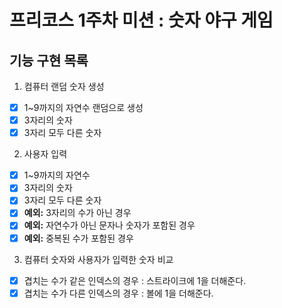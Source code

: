 # 프리코스 1주차 미션 : 숫자 야구 게임
## 기능 구현 목록
1. 컴퓨터 랜덤 숫자 생성
- [x] 1~9까지의 자연수 랜덤으로 생성
- [x] 3자리의 숫자
- [x] 3자리 모두 다른 숫자

2. 사용자 입력
- [x] 1~9까지의 자연수
- [x] 3자리의 숫자
- [x] 3자리 모두 다른 숫자
- [x] **예외:** 3자리의 수가 아닌 경우
- [x] **예외:** 자연수가 아닌 문자나 숫자가 포함된 경우
- [x] **예외:** 중복된 수가 포함된 경우

3. 컴퓨터 숫자와 사용자가 입력한 숫자 비교
- [x] 겹치는 수가 같은 인덱스의 경우 : 스트라이크에 1을 더해준다.
- [x] 겹치는 수가 다른 인덱스의 경우 : 볼에 1을 더해준다.